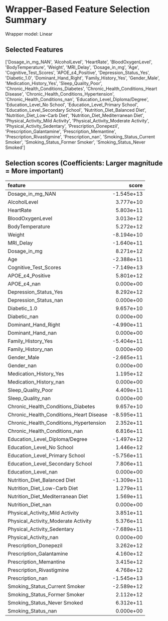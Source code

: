 # Wrapper-Based Feature Selection Summary

Wrapper model:  Linear

## Selected Features

['Dosage_in_mg_NAN', 'AlcoholLevel', 'HeartRate', 'BloodOxygenLevel', 'BodyTemperature', 'Weight', 'MRI_Delay', 'Dosage_in_mg', 'Age', 'Cognitive_Test_Scores', 'APOE_ε4_Positive', 'Depression_Status_Yes', 'Diabetic_1.0', 'Dominant_Hand_Right', 'Family_History_Yes', 'Gender_Male', 'Medication_History_Yes', 'Sleep_Quality_Poor', 'Chronic_Health_Conditions_Diabetes', 'Chronic_Health_Conditions_Heart Disease', 'Chronic_Health_Conditions_Hypertension', 'Chronic_Health_Conditions_nan', 'Education_Level_Diploma/Degree', 'Education_Level_No School', 'Education_Level_Primary School', 'Education_Level_Secondary School', 'Nutrition_Diet_Balanced Diet', 'Nutrition_Diet_Low-Carb Diet', 'Nutrition_Diet_Mediterranean Diet', 'Physical_Activity_Mild Activity', 'Physical_Activity_Moderate Activity', 'Physical_Activity_Sedentary', 'Prescription_Donepezil', 'Prescription_Galantamine', 'Prescription_Memantine', 'Prescription_Rivastigmine', 'Prescription_nan', 'Smoking_Status_Current Smoker', 'Smoking_Status_Former Smoker', 'Smoking_Status_Never Smoked']

## Selection scores (Coefficients: Larger magnitude = More important)

| feature                                 |      score |
|:----------------------------------------|-----------:|
| Dosage_in_mg_NAN                        | -1.545e+13 |
| AlcoholLevel                            |  3.777e+10 |
| HeartRate                               |  5.803e+11 |
| BloodOxygenLevel                        |  3.013e+12 |
| BodyTemperature                         |  5.272e+12 |
| Weight                                  | -8.194e+10 |
| MRI_Delay                               | -1.640e+11 |
| Dosage_in_mg                            |  8.271e+12 |
| Age                                     | -2.388e+11 |
| Cognitive_Test_Scores                   | -7.149e+13 |
| APOE_ε4_Positive                        |  5.801e+12 |
| APOE_ε4_nan                             |  0.000e+00 |
| Depression_Status_Yes                   |  8.292e+12 |
| Depression_Status_nan                   |  0.000e+00 |
| Diabetic_1.0                            |  9.657e+10 |
| Diabetic_nan                            |  0.000e+00 |
| Dominant_Hand_Right                     | -4.990e+11 |
| Dominant_Hand_nan                       |  0.000e+00 |
| Family_History_Yes                      | -5.404e+11 |
| Family_History_nan                      |  0.000e+00 |
| Gender_Male                             | -2.665e+11 |
| Gender_nan                              |  0.000e+00 |
| Medication_History_Yes                  |  1.195e+12 |
| Medication_History_nan                  |  0.000e+00 |
| Sleep_Quality_Poor                      |  4.409e+11 |
| Sleep_Quality_nan                       |  0.000e+00 |
| Chronic_Health_Conditions_Diabetes      |  9.657e+10 |
| Chronic_Health_Conditions_Heart Disease | -8.595e+11 |
| Chronic_Health_Conditions_Hypertension  |  2.352e+11 |
| Chronic_Health_Conditions_nan           |  6.816e+11 |
| Education_Level_Diploma/Degree          | -1.497e+12 |
| Education_Level_No School               |  1.446e+12 |
| Education_Level_Primary School          | -5.756e+11 |
| Education_Level_Secondary School        |  7.806e+11 |
| Education_Level_nan                     |  0.000e+00 |
| Nutrition_Diet_Balanced Diet            | -1.309e+11 |
| Nutrition_Diet_Low-Carb Diet            |  1.279e+11 |
| Nutrition_Diet_Mediterranean Diet       |  1.569e+11 |
| Nutrition_Diet_nan                      |  0.000e+00 |
| Physical_Activity_Mild Activity         |  3.851e+11 |
| Physical_Activity_Moderate Activity     |  5.376e+11 |
| Physical_Activity_Sedentary             | -7.689e+11 |
| Physical_Activity_nan                   |  0.000e+00 |
| Prescription_Donepezil                  |  3.262e+12 |
| Prescription_Galantamine                |  4.160e+12 |
| Prescription_Memantine                  |  3.415e+12 |
| Prescription_Rivastigmine               |  4.768e+12 |
| Prescription_nan                        | -1.545e+13 |
| Smoking_Status_Current Smoker           | -2.589e+12 |
| Smoking_Status_Former Smoker            |  2.112e+12 |
| Smoking_Status_Never Smoked             |  6.312e+11 |
| Smoking_Status_nan                      |  0.000e+00 |
